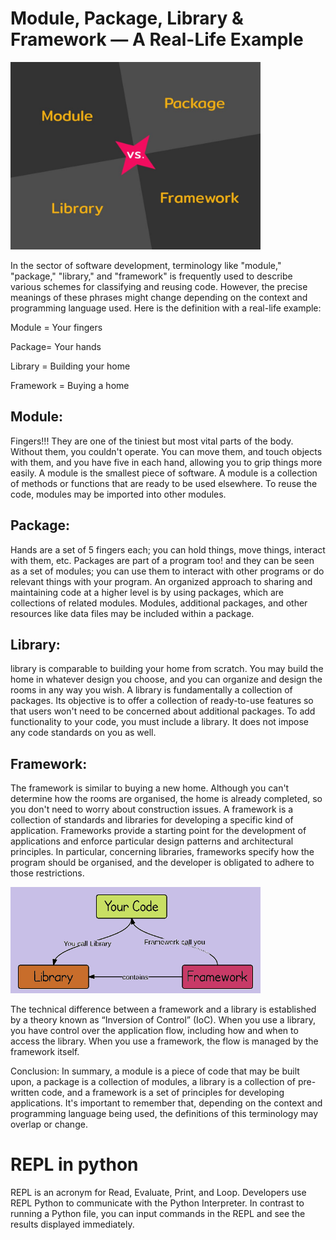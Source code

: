 
<h1>Module, Package, Library & Framework — A Real-Life Example</h1>

<img src="https://raw.githubusercontent.com/souravlouha/All_ML_session/refs/heads/main/Basic_py_forML/All_images/1675748802083.jpg" width="400"/>

<p>In the sector of software development, terminology like "module," "package," "library," and "framework" is frequently used to describe various schemes for classifying and reusing code. However, the precise meanings of these phrases might change depending on the context and programming language used. Here is the definition with a real-life example:</p>
<p>Module = Your fingers</p>
<p>Package= Your hands</p>
<p>Library = Building your home</p>
<p>Framework = Buying a home</p>

<p>
  <h2>Module:</h2>
Fingers!!! They are one of the tiniest but most vital parts of the body. Without them, you couldn't operate. You can move them, and touch objects with them, and you have five in each hand, allowing you to grip things more easily. A module is the smallest piece of software. A module is a collection of methods or functions that are ready to be used elsewhere. To reuse the code, modules may be imported into other modules.

 <h2> Package:</h2>
Hands are a set of 5 fingers each; you can hold things, move things, interact with them, etc. Packages are part of a program too! and they can be seen as a set of modules; you can use them to interact with other programs or do relevant things with your program. An organized approach to sharing and maintaining code at a higher level is by using packages, which are collections of related modules. Modules, additional packages, and other resources like data files may be included within a package.



<h2>Library:</h2>
 library is comparable to building your home from scratch. You may build the home in whatever design you choose, and you can organize and design the rooms in any way you wish. A library is fundamentally a collection of packages. Its objective is to offer a collection of ready-to-use features so that users won't need to be concerned about additional packages. To add functionality to your code, you must include a library. It does not impose any code standards on you as well.



<h2>Framework:</h2>
The framework is similar to buying a new home. Although you can't determine how the rooms are organised, the home is already completed, so you don't need to worry about construction issues. A framework is a collection of standards and libraries for developing a specific kind of application. Frameworks provide a starting point for the development of applications and enforce particular design patterns and architectural principles. In particular, concerning libraries, frameworks specify how the program should be organised, and the developer is obligated to adhere to those restrictions.
</p>

<img src="https://github.com/souravlouha/All_ML_session/blob/main/Basic_py_forML/All_images/1675749169753.jpg" width="400"/>



<p>The technical difference between a framework and a library is established by a theory known as “Inversion of Control” (IoC). When you use a library, you have control over the application flow, including how and when to access the library. When you use a framework, the flow is managed by the framework itself.</p>
 <p>Conclusion:
In summary, a module is a piece of code that may be built upon, a package is a collection of modules, a library is a collection of pre-written code, and a framework is a set of principles for developing applications. It's important to remember that, depending on the context and programming language being used, the definitions of this terminology may overlap or change. </p>


<h1>REPL in python </h1>
<p>REPL is an acronym for Read, Evaluate, Print, and Loop. Developers use REPL Python to communicate with the Python Interpreter. In contrast to running a Python file, you can input commands in the REPL and see the results displayed immediately.</p>
